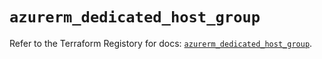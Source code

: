 # `azurerm_dedicated_host_group`

Refer to the Terraform Registory for docs: [`azurerm_dedicated_host_group`](https://registry.terraform.io/providers/hashicorp/azurerm/3.52.0/docs/resources/dedicated_host_group).
